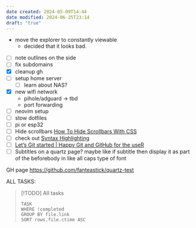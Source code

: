 ```yaml
---
date created: 2024-05-09T14:44
date modified: 2024-06-25T23:14
draft: "true"
---
```

- move the explorer to constantly viewable
	- decided that it looks bad.
- [ ] note outlines on the side
- [ ] fix subdomains
- [x] cleanup gh
- [ ] setup home server
	- [ ] learn about NAS?
- [x] new wifi network
	- pihole/adguard -> tbd
	- port forwarding
- [ ] neovim setup
- [ ] stow dotfiles
- [ ] pi or esp32
- [ ] Hide scrollbars [How To Hide Scrollbars With CSS](https://www.w3schools.com/howto/howto_css_hide_scrollbars.asp) 
- [ ] check out [Syntax Highlighting](https://quartz.jzhao.xyz/features/syntax-highlighting) 
- [ ] [Let’s Git started | Happy Git and GitHub for the useR](https://happygitwithr.com/) 
- [ ] Subtitles on a quartz page? maybe like if subtitle then display it as part of the beforebody in like all caps type of font

GH page https://github.com/fanteastick/quartz-test 

ALL TASKS:

> [!TODO] All tasks
> ```dataview
> TASK
> WHERE !completed
> GROUP BY file.link
> SORT rows.file.ctime ASC
> ```

